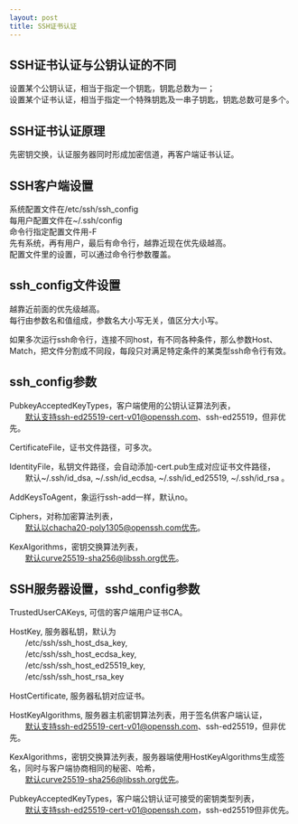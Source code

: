 ```yaml
---
layout: post
title: SSH证书认证
---
```


## SSH证书认证与公钥认证的不同

设置某个公钥认证，相当于指定一个钥匙，钥匙总数为一；  
设置某个证书认证，相当于指定一个特殊钥匙及一串子钥匙，钥匙总数可是多个。

## SSH证书认证原理

先密钥交换，认证服务器同时形成加密信道，再客户端证书认证。

## SSH客户端设置

系统配置文件在/etc/ssh/ssh_config  
每用户配置文件在~/.ssh/config  
命令行指定配置文件用-F  
先有系统，再有用户，最后有命令行，越靠近现在优先级越高。  
配置文件里的设置，可以通过命令行参数覆盖。  

## ssh_config文件设置

越靠近前面的优先级越高。  
每行由参数名和值组成，参数名大小写无关，值区分大小写。  

如果多次运行ssh命令行，连接不同host，有不同各种条件，那么参数Host、Match，把文件分割成不同段，每段只对满足特定条件的某类型ssh命令行有效。

## ssh_config参数

PubkeyAcceptedKeyTypes，客户端使用的公钥认证算法列表，  
　　默认支持ssh-ed25519-cert-v01@openssh.com、ssh-ed25519，但非优先。  　

CertificateFile，证书文件路径，可多次。  

IdentityFile，私钥文件路径，会自动添加-cert.pub生成对应证书文件路径，  
　　默认~/.ssh/id_dsa, ~/.ssh/id_ecdsa, ~/.ssh/id_ed25519, ~/.ssh/id_rsa 。 
  
AddKeysToAgent，象运行ssh-add一样，默认no。  

Ciphers，对称加密算法列表，  
　　默认以chacha20-poly1305@openssh.com优先。  

KexAlgorithms，密钥交换算法列表，  
　　默认curve25519-sha256@libssh.org优先。  

## SSH服务器设置，sshd_config参数

TrustedUserCAKeys, 可信的客户端用户证书CA。  

HostKey, 服务器私钥，默认为  
　　/etc/ssh/ssh_host_dsa_key,  
　　/etc/ssh/ssh_host_ecdsa_key,  
　　/etc/ssh/ssh_host_ed25519_key,  
　　/etc/ssh/ssh_host_rsa_key  

HostCertificate, 服务器私钥对应证书。 

HostKeyAlgorithms, 服务器主机密钥算法列表，用于签名供客户端认证，  
　　默认支持ssh-ed25519-cert-v01@openssh.com、ssh-ed25519，但非优先。  　
  
KexAlgorithms，密钥交换算法列表，服务器端使用HostKeyAlgorithms生成签名，同时与客户端协商相同的秘密、哈希，  
　　默认curve25519-sha256@libssh.org优先。  
  
PubkeyAcceptedKeyTypes，客户端公钥认证可接受的密钥类型列表，  
　　默认支持ssh-ed25519-cert-v01@openssh.com，ssh-ed25519但非优先。  

